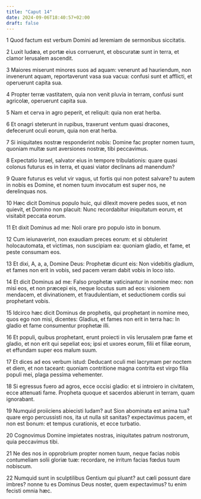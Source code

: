 ```yaml
---
title: "Caput 14"
date: 2024-09-06T18:40:57+02:00
draft: false
---
```




1 Quod factum est verbum Domini ad Ieremiam de sermonibus siccitatis.

2 Luxit Iudæa, et portæ eius corruerunt, et obscuratæ sunt in terra, et clamor Ierusalem ascendit.

3 Maiores miserunt minores suos ad aquam: venerunt ad hauriendum, non invenerunt aquam, reportaverunt vasa sua vacua: confusi sunt et afflicti, et operuerunt capita sua.

4 Propter terræ vastitatem, quia non venit pluvia in terram, confusi sunt agricolæ, operuerunt capita sua.

5 Nam et cerva in agro peperit, et reliquit: quia non erat herba.

6 Et onagri steterunt in rupibus, traxerunt ventum quasi dracones, defecerunt oculi eorum, quia non erat herba.

7 Si iniquitates nostræ responderint nobis: Domine fac propter nomen tuum, quoniam multæ sunt aversiones nostræ, tibi peccavimus.

8 Expectatio Israel, salvator eius in tempore tribulationis: quare quasi colonus futurus es in terra, et quasi viator declinans ad manendum?

9 Quare futurus es velut vir vagus, ut fortis qui non potest salvare? tu autem in nobis es Domine, et nomen tuum invocatum est super nos, ne derelinquas nos.

10 Hæc dicit Dominus populo huic, qui dilexit movere pedes suos, et non quievit, et Domino non placuit: Nunc recordabitur iniquitatum eorum, et visitabit peccata eorum.

11 Et dixit Dominus ad me: Noli orare pro populo isto in bonum.

12 Cum ieiunaverint, non exaudiam preces eorum: et si obtulerint holocautomata, et victimas, non suscipiam ea: quoniam gladio, et fame, et peste consumam eos.

13 Et dixi, A, a, a, Domine Deus: Prophetæ dicunt eis: Non videbitis gladium, et fames non erit in vobis, sed pacem veram dabit vobis in loco isto.

14 Et dicit Dominus ad me: Falso prophetæ vaticinantur in nomine meo: non misi eos, et non præcepi eis, neque locutus sum ad eos: visionem mendacem, et divinationem, et fraudulentiam, et seductionem cordis sui prophetant vobis.

15 Idcirco hæc dicit Dominus de prophetis, qui prophetant in nomine meo, quos ego non misi, dicentes: Gladius, et fames non erit in terra hac: In gladio et fame consumentur prophetæ illi.

16 Et populi, quibus prophetant, erunt proiecti in viis Ierusalem præ fame et gladio, et non erit qui sepeliat eos; ipsi et uxores eorum, filii et filiæ eorum, et effundam super eos malum suum.

17 Et dices ad eos verbum istud: Deducant oculi mei lacrymam per noctem et diem, et non taceant: quoniam contritione magna contrita est virgo filia populi mei, plaga pessima vehementer.

18 Si egressus fuero ad agros, ecce occisi gladio: et si introiero in civitatem, ecce attenuati fame. Propheta quoque et sacerdos abierunt in terram, quam ignorabant.

19 Numquid proiiciens abiecisti Iudam? aut Sion abominata est anima tua? quare ergo percussisti nos, ita ut nulla sit sanitas? expectavimus pacem, et non est bonum: et tempus curationis, et ecce turbatio.

20 Cognovimus Domine impietates nostras, iniquitates patrum nostrorum, quia peccavimus tibi.

21 Ne des nos in opprobrium propter nomen tuum, neque facias nobis contumeliam solii gloriæ tuæ: recordare, ne irritum facias fœdus tuum nobiscum.

22 Numquid sunt in sculptilibus Gentium qui pluant? aut cæli possunt dare imbres? nonne tu es Dominus Deus noster, quem expectavimus? tu enim fecisti omnia hæc.

